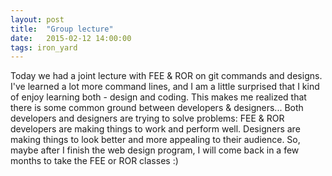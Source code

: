 ```yaml
---
layout: post
title:  "Group lecture"
date:   2015-02-12 14:00:00
tags: iron_yard
---
```

Today we had a joint lecture with FEE & ROR on git commands and designs. I've learned a lot more command lines, and I am a little surprised that I kind of enjoy learning both - design and coding. This makes me realized that there is some common ground between developers & designers...  Both developers and designers are trying to solve problems: FEE & ROR developers are making things to work and perform well. Designers are making things to look better and more appealing to their audience. So, maybe after I finish the web design program, I will come back in a few months to take the FEE or ROR classes :)
